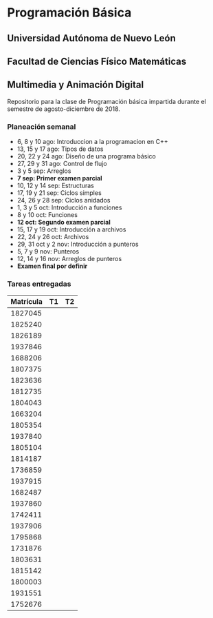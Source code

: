 # Programación Básica

## Universidad Autónoma de Nuevo León
## Facultad de Ciencias Físico Matemáticas
## Multimedia y Animación Digital

Repositorio para la clase de Programación básica impartida durante el semestre de agosto-diciembre de 2018.

### Planeación semanal

* 6, 8 y 10 ago: Introduccion a la programacion en C++
* 13, 15 y 17 ago: Tipos de datos
* 20, 22 y 24 ago: Diseño de una programa básico
* 27, 29 y 31 ago: Control de flujo
* 3 y 5 sep: Arreglos
* **7 sep: Primer examen parcial**
* 10, 12 y 14 sep: Estructuras
* 17, 19 y 21 sep: Ciclos simples
* 24, 26 y 28 sep: Ciclos anidados
* 1, 3 y 5 oct: Introducción a funciones
* 8 y 10 oct: Funciones
* **12 oct: Segundo examen parcial**
* 15, 17 y 19 oct: Introducción a archivos
* 22, 24 y 26 oct: Archivos
* 29, 31 oct y 2 nov: Introducción a punteros
* 5, 7 y 9 nov: Punteros
* 12, 14 y 16 nov: Arreglos de punteros
* **Examen final por definir**


### Tareas entregadas

Matrícula | T1 | T2 
--- | --- | --- 
1827045 |  |  
1825240 |  |  
1826189 |  |  
1937846 |  |  
1688206 |  |  
1807375 |  |  
1823636 |  |  
1812735 |  |  
1804043 |  |  
1663204 |  |  
1805354 |  |  
1937840 |  |  
1805104 |  |  
1814187 |  |  
1736859 |  |  
1937915 |  |  
1682487 |  |  
1937860 |  |  
1742411 |  |  
1937906 |  |  
1795868 |  |  
1731876 |  |  
1803631 |  |  
1815142 |  |  
1800003 |  |  
1931551 |  |  
1752676 |  |  